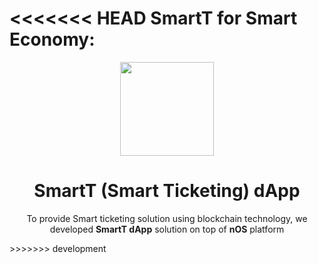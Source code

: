<<<<<<< HEAD
SmartT for Smart Economy:
=======
<p align="center">
  <img src="./logo.png" width="150px" /> 
</p>

<h1 align="center">SmartT (Smart Ticketing) dApp</h1>

<p align="center">
  To provide Smart ticketing solution using blockchain technology, we developed <strong>SmartT dApp</strong> solution on top of <strong>nOS</strong> platform
</p>
>>>>>>> development
